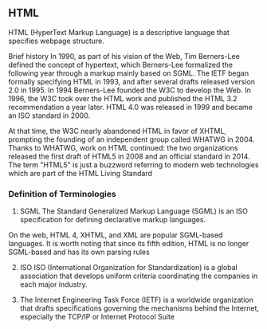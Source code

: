 ## **HTML**
HTML (HyperText Markup Language) is a descriptive language that specifies webpage structure.

Brief history
In 1990, as part of his vision of the Web, Tim Berners-Lee defined the concept of hypertext, 
which Berners-Lee formalized the following year through a markup mainly based on SGML. 
The IETF began formally specifying HTML in 1993, and after several drafts released version 2.0 in 1995. 
In 1994 Berners-Lee founded the W3C to develop the Web. In 1996, the W3C took over the HTML work and published the HTML 3.2 recommendation a year later.
HTML 4.0 was released in 1999 and became an ISO standard in 2000.

At that time, the W3C nearly abandoned HTML in favor of XHTML, prompting the founding of an independent group called WHATWG in 2004. 
Thanks to WHATWG, work on HTML continued: the two organizations released the first draft of HTML5 in 2008 and an official standard in 2014. 
The term "HTML5" is just a buzzword referring to modern web technologies which are part of the HTML Living Standard

### **Definition of Terminologies**

1. SGML
The Standard Generalized Markup Language (SGML) is an ISO specification for defining declarative markup languages.

On the web, HTML 4, XHTML, and XML are popular SGML-based languages. It is worth noting that since its fifth edition, 
HTML is no longer SGML-based and has its own parsing rules

2. ISO
ISO (International Organization for Standardization) is a global association that develops uniform criteria coordinating the companies in each major industry.

3. The Internet Engineering Task Force (IETF) is a worldwide organization that drafts specifications governing the mechanisms behind the Internet, 
especially the TCP/IP or Internet Protocol Suite

